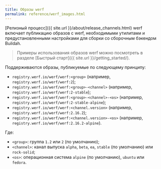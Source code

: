 ```yaml
---
title: Образы werf
permalink: reference/werf_images.html
---
```


[Релизный процесс]({{ site.url }}/about/release_channels.html) werf включает публикацию образов с werf, необходимыми утилитами и предустановленными настройками для сборки со сборочным бэкендом Buildah.

> Примеры использования образов werf можно посмотреть в разделе [Быстрый старт]({{ site.url }}/getting_started/).

Поддерживаются образы, публикуемые по следующему принципу:

- `registry.werf.io/werf/werf:<group>` (например, `registry.werf.io/werf/werf:2`);
- `registry.werf.io/werf/werf:<group>-<channel>` (например, `registry.werf.io/werf/werf:2-stable`);
- `registry.werf.io/werf/werf:<group>-<channel>-<os>` (например, `registry.werf.io/werf/werf:2-stable-alpine`);
- `registry.werf.io/werf/werf:<channel.version>` (например, `registry.werf.io/werf/werf:2.16.2`);
- `registry.werf.io/werf/werf:<channel.version>-<os>` (например, `registry.werf.io/werf/werf:2.16.2-alpine`).

Где:

- `<group>`: группа `1.2` или `2` (по умолчанию);
- `<channel>`: канал выпуска `alpha`, `beta`, `ea`, `stable` (по умолчанию) или `rock-solid`;
- `<os>`: операционная система `alpine` (по умолчанию), `ubuntu` или `fedora`.
